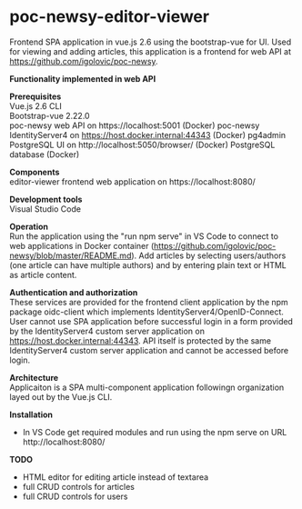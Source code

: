 # poc-newsy-editor-viewer
Frontend SPA application in vue.js 2.6 using the bootstrap-vue for UI. Used for viewing and adding articles, this application is a frontend for web API at https://github.com/igolovic/poc-newsy.      
   
**Functionality implemented in web API**
   
**Prerequisites**  
Vue.js 2.6 CLI   
Bootstrap-vue 2.22.0   
poc-newsy web API on https://localhost:5001 (Docker)
poc-newsy IdentityServer4 on https://host.docker.internal:44343 (Docker)
pg4admin PostgreSQL UI on http://localhost:5050/browser/ (Docker)
PostgreSQL database (Docker)

**Components**  
editor-viewer frontend web application on https://localhost:8080/

**Development tools**   
Visual Studio Code   
      
**Operation**   
Run the application using the "run npm serve" in VS Code to connect to web applications in Docker container (https://github.com/igolovic/poc-newsy/blob/master/README.md). Add articles by selecting users/authors (one article can have multiple authors) and by entering plain text or HTML as article content.   
   
**Authentication and authorization**   
These services are provided for the frontend client application by the npm package oidc-client which implements IdentityServer4/OpenID-Connect. User cannot use SPA application before successful login in a form provided by the IdentityServer4 custom server application on https://host.docker.internal:44343. API itself is protected by the same IdentityServer4 custom server application and cannot be accessed before login.
   
**Architecture**   
Applicaiton is a SPA multi-component application followingn organization layed out by the Vue.js CLI.

**Installation**   
- In VS Code get required modules and run using the npm serve on URL http://localhost:8080/

**TODO**   
- HTML editor for editing article instead of textarea    
- full CRUD controls for articles   
- full CRUD controls for users   
